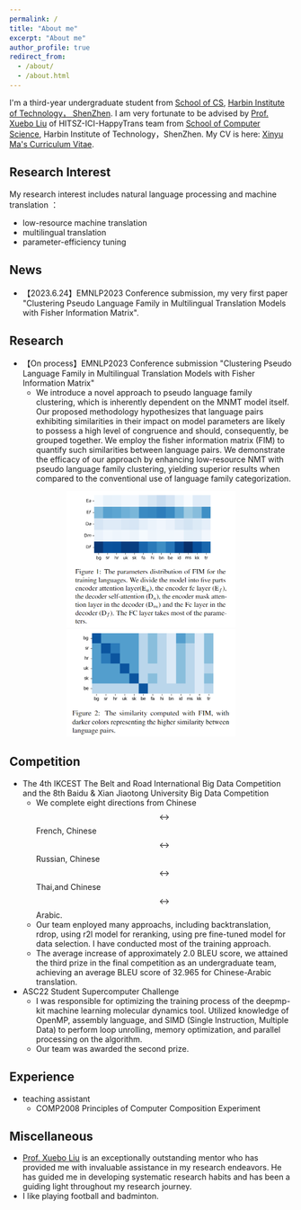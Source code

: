 ```yaml
---
permalink: /
title: "About me"
excerpt: "About me"
author_profile: true
redirect_from: 
  - /about/
  - /about.html
---
```


I'm a third-year undergraduate student from [School of CS](http://cs.hitsz.edu.cn/), [Harbin Institute of Technology， ShenZhen](https://www.hitsz.edu.cn/index.html). I am very fortunate to be advised by [Prof. Xuebo Liu](https://sunbowliu.github.io/) of HITSZ-ICI-HappyTrans team from [School of Computer Science](http://cs.hitsz.edu.cn/), Harbin Institute of Technology，ShenZhen.
My CV is here: [Xinyu Ma's Curriculum Vitae](../assets/CV.pdf).
## Research Interest
My research interest includes natural language processing and machine translation ：
+  low-resource machine translation
+  multilingual translation
+  parameter-efficiency tuning

## News 
+ 【2023.6.24】EMNLP2023 Conference submission, my very first paper "Clustering Pseudo Language Family in Multilingual Translation Models with Fisher Information Matrix".

## Research
+ 【On process】EMNLP2023 Conference submission "Clustering Pseudo Language Family in Multilingual Translation Models with Fisher Information Matrix"
  +  We introduce a novel approach to pseudo language family clustering, which is inherently dependent on the MNMT model itself. Our proposed methodology hypothesizes that language pairs exhibiting similarities in their impact on model parameters are likely to possess a high level of congruence and should, consequently, be grouped together. We employ the fisher information matrix (FIM) to quantify such similarities between language pairs. We demonstrate the efficacy of our approach by enhancing low-resource NMT with pseudo language family clustering, yielding superior results when compared to the conventional use of language family categorization.


<center class="half">
     <img src="emnlp23\layer_distribute.png" width="300"/><img src="emnlp23\similarity.png" width="300"/>
</center>

## Competition
+ The 4th IKCEST The Belt and Road International Big Data Competition and the 8th Baidu & Xian Jiaotong University Big Data Competition
  + We complete eight directions from Chinese $$ \leftrightarrow $$ French, Chinese $$ \leftrightarrow $$ Russian, Chinese $$ \leftrightarrow $$ Thai,and Chinese $$ \leftrightarrow $$ Arabic.
  + Our team enployed many approachs, including backtranslation, rdrop, using r2l model for reranking, using pre fine-tuned model for data selection. I have conducted most of the training approach.
  + The average increase of approximately 2.0 BLEU score, we attained the third prize in the final competition as an undergraduate team, achieving an average BLEU
score of 32.965 for Chinese-Arabic translation.
+ ASC22 Student Supercomputer Challenge
  + I was responsible for optimizing the training process of the deepmp-kit machine learning molecular dynamics tool. Utilized knowledge of OpenMP, assembly language, and SIMD (Single Instruction, Multiple Data) to perform loop unrolling, memory optimization, and parallel processing on the algorithm.
  + Our team was awarded the second prize.


## Experience
+ teaching assistant
  + COMP2008 Principles of Computer Composition Experiment

## Miscellaneous
+ [Prof. Xuebo Liu](https://sunbowliu.github.io/) is an exceptionally outstanding mentor who has provided me with invaluable assistance in my research endeavors. He has guided me in developing systematic research habits and has been a guiding light throughout my research journey.
+ I like playing football and badminton.



